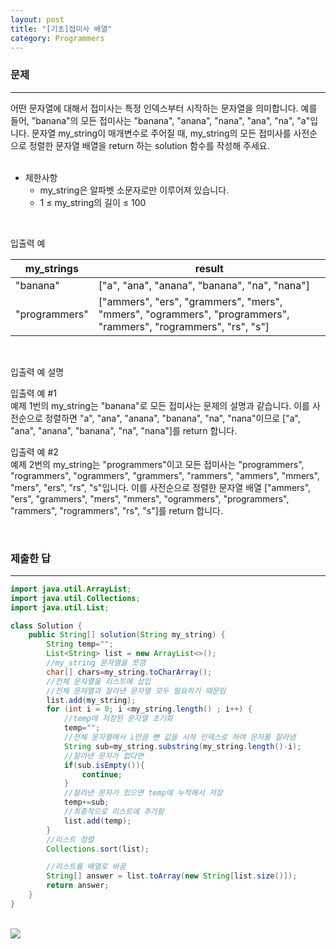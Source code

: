 ```yaml
---
layout: post
title: "[기초]접미사 배열"
category: Programmers
---
```


### 문제
---
어떤 문자열에 대해서 접미사는 특정 인덱스부터 시작하는 문자열을 의미합니다. 예를 들어, "banana"의 모든 접미사는 "banana", "anana", "nana", "ana", "na", "a"입니다.
문자열 my_string이 매개변수로 주어질 때, my_string의 모든 접미사를 사전순으로 정렬한 문자열 배열을 return 하는 solution 함수를 작성해 주세요.   
&nbsp;


- 제한사항
    - my_string은 알파벳 소문자로만 이루어져 있습니다.
    - 1 ≤ my_string의 길이 ≤ 100



&nbsp;

입출력 예

|my_strings	|	result|
|---|---|
|"banana"|	["a", "ana", "anana", "banana", "na", "nana"]|
|"programmers"	|["ammers", "ers", "grammers", "mers", "mmers", "ogrammers", "programmers", "rammers", "rogrammers", "rs", "s"]|

&nbsp;

입출력 예 설명   

입출력 예 #1   
예제 1번의 my_string는 "banana"로 모든 접미사는 문제의 설명과 같습니다. 이를 사전순으로 정렬하면 "a", "ana", "anana", "banana", "na", "nana"이므로 ["a", "ana", "anana", "banana", "na", "nana"]를 return 합니다.   

입출력 예 #2   
예제 2번의 my_string는 "programmers"이고 모든 접미사는 "programmers", "rogrammers", "ogrammers", "grammers", "rammers", "ammers", "mmers", "mers", "ers", "rs", "s"입니다. 이를 사전순으로 정렬한 문자열 배열 ["ammers", "ers", "grammers", "mers", "mmers", "ogrammers", "programmers", "rammers", "rogrammers", "rs", "s"]를 return 합니다.   

&nbsp;

### 제출한 답
---
```java
import java.util.ArrayList;
import java.util.Collections;
import java.util.List;

class Solution {
    public String[] solution(String my_string) {
        String temp="";
        List<String> list = new ArrayList<>();
        //my_string 문자열을 쪼갬
        char[] chars=my_string.toCharArray();
        //전체 문자열을 리스트에 삽입
        //전체 문자열과 잘라낸 문자열 모두 필요하기 때문임
        list.add(my_string);
        for (int i = 0; i <my_string.length() ; i++) {
            //temp에 저장된 문자열 초기화
            temp="";
            //전체 문자열에서 i만큼 뺀 값을 시작 인덱스로 하여 문자를 잘라냄
            String sub=my_string.substring(my_string.length()-i);
            //잘라낸 문자가 없다면
            if(sub.isEmpty()){
                continue;
            }
            //잘라낸 문자가 있으면 temp에 누적해서 저장
            temp+=sub;
            //최종적으로 리스트에 추가함
            list.add(temp);
        }
        //리스트 정렬
        Collections.sort(list);

        //리스트를 배열로 바꿈
        String[] answer = list.toArray(new String[list.size()]);
        return answer;
    }
}
```
&nbsp;  
![](https://github.com/choy817/spring/assets/83875844/1084dc42-6f90-4e55-a30b-784e91262b75)



